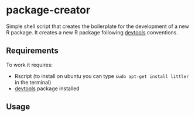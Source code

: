 # package-creator

Simple shell script that creates the boilerplate for the development of a new R package.
It creates a new R package following [devtools](https://github.com/hadley/devtools) conventions.

## Requirements

To work it requires:
* Rscript (to install on ubuntu you can type `sudo apt-get install littler` in the terminal)
* [devtools](https://github.com/hadley/devtools) package installed

## Usage

